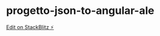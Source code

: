 # progetto-json-to-angular-ale

[Edit on StackBlitz ⚡️](https://stackblitz.com/edit/progetto-json-to-angular-ale)